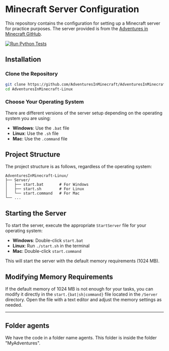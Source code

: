 
# Minecraft Server Configuration

This repository contains the configuration for setting up a Minecraft server for practice purposes. The server provided is from the [Adventures in Minecraft GitHub](https://github.com/AdventuresInMinecraft/AdventuresInMinecraft-Linux).

[![Run Python Tests](https://github.com/MIREEYA/TAP/actions/workflows/tests.yml/badge.svg)](https://github.com/MIREEYA/TAP/actions/workflows/tests.yml)

## Installation

### Clone the Repository

```bash
git clone https://github.com/AdventuresInMinecraft/AdventuresInMinecraft-Linux.git
cd AdventuresInMinecraft-Linux
```

### Choose Your Operating System

There are different versions of the server setup depending on the operating system you are using:

- **Windows**: Use the `.bat` file
- **Linux**: Use the `.sh` file
- **Mac**: Use the `.command` file

## Project Structure

The project structure is as follows, regardless of the operating system:

```
AdventuresInMinecraft-Linux/
├── Server/
│   ├── start.bat       # For Windows
│   ├── start.sh        # For Linux
│   └── start.command   # For Mac
└── ...
```

## Starting the Server

To start the server, execute the appropriate `StartServer` file for your operating system:

- **Windows**: Double-click `start.bat`
- **Linux**: Run `./start.sh` in the terminal
- **Mac**: Double-click `start.command`

This will start the server with the default memory requirements (1024 MB).

## Modifying Memory Requirements

If the default memory of 1024 MB is not enough for your tasks, you can modify it directly in the `start.{bat|sh|command}` file located in the `/Server` directory. Open the file with a text editor and adjust the memory settings as needed.

---

## Folder agents
We have the code in a folder name agents. This folder is inside the folder "MyAdventures".
